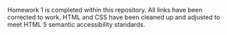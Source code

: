 Homework 1 is completed within this repository.  All links have been corrected to work, HTML and CSS have been cleaned up and adjusted to meet HTML 5 semantic accessibility standards. 